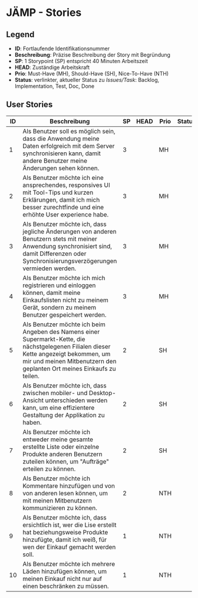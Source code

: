 # JÄMP - Stories

## Legend

* **ID**: Fortlaufende Identifikationsnummer
* **Beschreibung**: Präzise Beschreibung der Story mit Begründung
* **SP**: 1 Storypoint (SP) entspricht 40 Minuten Arbeitszeit
* **HEAD**: Zuständige Arbeitskraft
* **Prio**: Must-Have (MH), Should-Have (SH), Nice-To-Have (NTH)
* **Status**: verlinkter, aktueller Status zu *Issues/Task*: Backlog, Implementation, Test, Doc, Done

## User Stories

| ID | Beschreibung                                                                                                                                                                                                       | SP | HEAD | Prio | Status |
|----|-------------------------------------------------------------------------------------------------------------------------------------------------------------------------------------------------------------------|----|------|------|--------|
| 1  | Als Benutzer soll es möglich sein, dass die Anwendung meine Daten erfolgreich mit dem Server synchronisieren kann, damit andere Benutzer meine Änderungen sehen können.                                           | 3  |      | MH   |        |
| 2  | Als Benutzer möchte ich eine ansprechendes, responsives UI mit Tool-Tips und kurzen Erklärungen, damit ich mich besser zurechtfinde und eine erhöhte User experience habe.                                        | 3  |      | MH   |        |
| 3  | Als Benutzer möchte ich, dass jegliche Änderungen von anderen Benutzern stets mit meiner Anwendung synchronisiert sind, damit Differenzen oder Synchronisierungsverzögerungen vermieden werden.                   | 3  |      | MH   |        |
| 4  | Als Benutzer möchte ich mich registrieren und einloggen können, damit meine Einkaufslisten nicht zu meinem Gerät, sondern zu meinem Benutzer gespeichert werden.                                                  | 3  |      | MH   |        |
| 5  | Als Benutzer möchte ich beim Angeben des Namens einer Supermarkt-Kette, die nächstgelegenen Filialen dieser Kette angezeigt bekommen, um mir und meinen Mitbenutzern den geplanten Ort meines Einkaufs zu teilen. | 2  |      | SH   |        |
| 6  | Als Benutzer möchte ich, dass zwischen mobiler- und Desktop-Ansicht unterschieden werden kann, um eine effizientere Gestaltung der Applikation zu haben.                                                          | 2  |      | SH   |        |
| 7  | Als Benutzer möchte ich entweder meine gesamte erstellte Liste oder einzelne Produkte anderen Benutzern zuteilen können, um "Aufträge" erteilen zu können.                                                        | 2  |      | SH   |        |
| 8  | Als Benutzer möchte ich Kommentare hinzufügen und von von anderen lesen können, um mit meinen Mitbenutzern kommunizieren zu können.                                                                               | 2  |      | NTH  |        |
| 9  | Als Benutzer möchte ich, dass ersichtlich ist, wer die Lise erstellt hat beziehungsweise Produkte hinzufügte, damit ich weiß, für wen der Einkauf gemacht werden soll.                                            | 1  |      | NTH  |        |
| 10 | Als Benutzer möchte ich mehrere Läden hinzufügen können, um meinen Einkauf nicht nur auf einen beschränken zu müssen.                                                                                             | 1  |      | NTH  |        |
